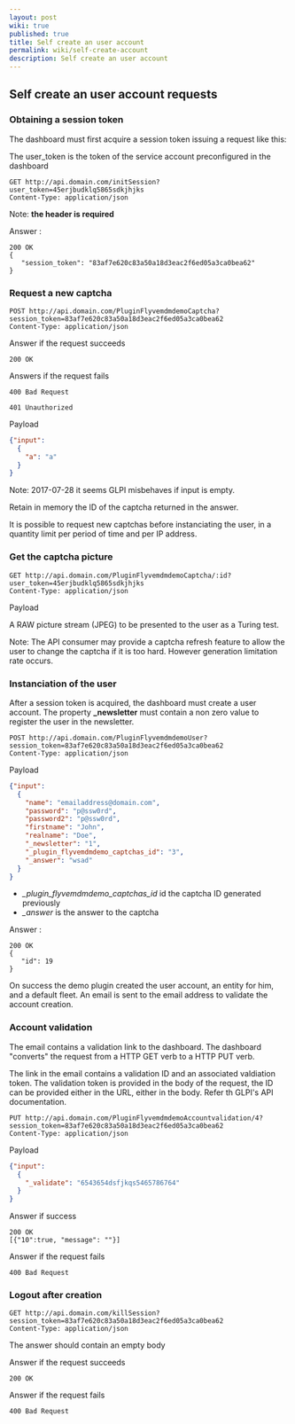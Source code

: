 ```yaml
---
layout: post
wiki: true
published: true
title: Self create an user account
permalink: wiki/self-create-account
description: Self create an user account
---
```

## Self create an user account requests

### Obtaining a session token
The dashboard must first acquire a session token issuing a request like this:

The user_token is the token of the service account preconfigured in the dashboard

```
GET http://api.domain.com/initSession?user_token=45erjbudklq5865sdkjhjks
Content-Type: application/json
```
Note: **the header is required**

Answer :

```
200 OK
{
   "session_token": "83af7e620c83a50a18d3eac2f6ed05a3ca0bea62"
}
```

### Request a new captcha

```
POST http://api.domain.com/PluginFlyvemdmdemoCaptcha?session_token=83af7e620c83a50a18d3eac2f6ed05a3ca0bea62
Content-Type: application/json
```

Answer if the request succeeds

```
200 OK
```
Answers if the request fails

```
400 Bad Request
```

```
401 Unauthorized
```


Payload 

```json
{"input":
  {
    "a": "a"
  }
}
```

Note: 2017-07-28 it seems GLPI misbehaves if input is empty.

Retain in memory the ID of the captcha returned in the answer. 

It is possible to request new captchas before instanciating the user, in a quantity limit per period of time and per IP address. 

### Get the captcha picture

```
GET http://api.domain.com/PluginFlyvemdmdemoCaptcha/:id?user_token=45erjbudklq5865sdkjhjks
Content-Type: application/json
```

Payload

A RAW picture stream (JPEG) to be presented to the user as a Turing test. 

Note: The API consumer may provide a captcha refresh feature to allow the user to change the captcha if it is too hard. However generation limitation rate occurs.

### Instanciation of the user

After a session token is acquired, the dashboard must create a user account. The property **_newsletter** must contain a non zero value to register the user in the newsletter.

```
POST http://api.domain.com/PluginFlyvemdmdemoUser?session_token=83af7e620c83a50a18d3eac2f6ed05a3ca0bea62
Content-Type: application/json
```

Payload 

```json
{"input":
  {
    "name": "emailaddress@domain.com",
    "password": "p@ssw0rd",
    "password2": "p@ssw0rd",
    "firstname": "John",
    "realname": "Doe",
    "_newsletter": "1",
    "_plugin_flyvemdmdemo_captchas_id": "3",
    "_answer": "wsad"
  }
}
```

* *_plugin_flyvemdmdemo_captchas_id* id the captcha ID generated previously
* *_answer* is the answer to the captcha

Answer :

```
200 OK
{
   "id": 19
}
```

On success the demo plugin created the user account, an entity for him, and a default fleet. An email is sent to the email address to validate the account creation.

### Account validation

The email contains a validation link to the dashboard. The dashboard "converts" the request from a HTTP GET verb to a HTTP PUT verb.

The link in the email contains a validation ID and an associated valdiation token. The validation token is provided in the body of the request, the ID can be provided either in the URL, either in the body. Refer th GLPI's API documentation. 

```
PUT http://api.domain.com/PluginFlyvemdmdemoAccountvalidation/4?session_token=83af7e620c83a50a18d3eac2f6ed05a3ca0bea62
Content-Type: application/json
```

Payload 

```json
{"input":
  {
    "_validate": "6543654dsfjkqs5465786764"
  }
}
```

Answer if success

```
200 OK
[{"10":true, "message": ""}]
```

Answer if the request fails

```
400 Bad Request
```

### Logout after creation

```
GET http://api.domain.com/killSession?session_token=83af7e620c83a50a18d3eac2f6ed05a3ca0bea62
Content-Type: application/json
```

The answer should contain an empty body

Answer if the request succeeds

```
200 OK
```
Answer if the request fails

```
400 Bad Request
```